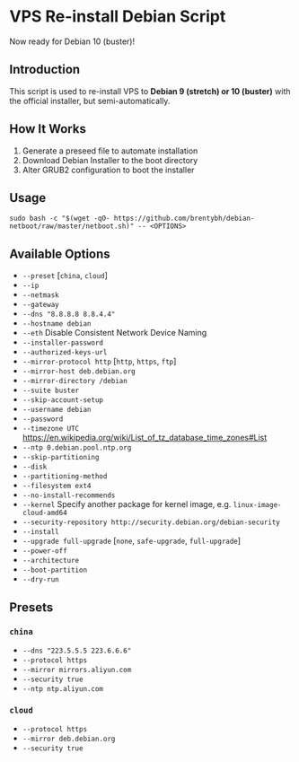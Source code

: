# VPS Re-install Debian Script

Now ready for Debian 10 (buster)!

## Introduction

This script is used to re-install VPS to **Debian 9 (stretch) or 10 (buster)** with the official installer, but semi-automatically.

## How It Works

1. Generate a preseed file to automate installation
2. Download Debian Installer to the boot directory
3. Alter GRUB2 configuration to boot the installer

## Usage

    sudo bash -c "$(wget -qO- https://github.com/brentybh/debian-netboot/raw/master/netboot.sh)" -- <OPTIONS>

## Available Options

 - `--preset` [`china`, `cloud`]
 - `--ip`
 - `--netmask`
 - `--gateway`
 - `--dns "8.8.8.8 8.8.4.4"`
 - `--hostname debian`
 - `--eth` Disable Consistent Network Device Naming
 - `--installer-password`
 - `--authorized-keys-url`
 - `--mirror-protocol http` [`http`, `https`, `ftp`]
 - `--mirror-host deb.debian.org`
 - `--mirror-directory /debian`
 - `--suite buster`
 - `--skip-account-setup`
 - `--username debian`
 - `--password`
 - `--timezone UTC` https://en.wikipedia.org/wiki/List_of_tz_database_time_zones#List
 - `--ntp 0.debian.pool.ntp.org`
 - `--skip-partitioning`
 - `--disk`
 - `--partitioning-method`
 - `--filesystem ext4`
 - `--no-install-recommends`
 - `--kernel` Specify another package for kernel image, e.g. `linux-image-cloud-amd64`
 - `--security-repository http://security.debian.org/debian-security`
 - `--install`
 - `--upgrade full-upgrade` [`none`, `safe-upgrade`, `full-upgrade`]
 - `--power-off`
 - `--architecture`
 - `--boot-partition`
 - `--dry-run`

## Presets

### `china`

 - `--dns "223.5.5.5 223.6.6.6"`
 - `--protocol https`
 - `--mirror mirrors.aliyun.com`
 - `--security true`
 - `--ntp ntp.aliyun.com`

### `cloud`

 - `--protocol https`
 - `--mirror deb.debian.org`
 - `--security true`

